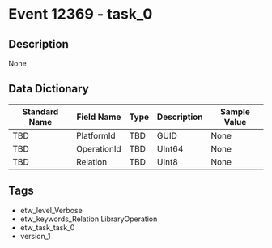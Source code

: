 # Event 12369 - task_0

## Description
None

## Data Dictionary
|Standard Name|Field Name|Type|Description|Sample Value|
|---|---|---|---|---|
|TBD|PlatformId|TBD|GUID|None|None|
|TBD|OperationId|TBD|UInt64|None|None|
|TBD|Relation|TBD|UInt8|None|None|

## Tags
* etw_level_Verbose
* etw_keywords_Relation LibraryOperation
* etw_task_task_0
* version_1